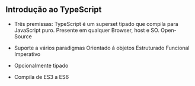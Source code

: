 ## Introdução ao TypeScript

- Três premissas:
    TypeScript é um superset tipado que compila para JavaScript puro.
    Presente em qualquer Browser, host e SO.
    Open-Source

- Suporte a vários paradigmas
    Orientado á objetos
    Estruturado
    Funcional
    Imperativo

- Opcionalmente tipado
- Compila de ES3 a ES6